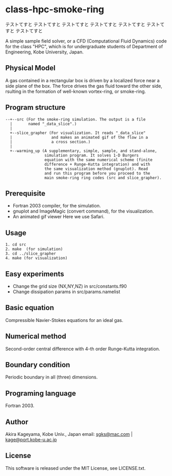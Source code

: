 # class-hpc-smoke-ring

テストてすと
テストてすと
テストてすと
テストてすと
テストてすと
テストてすと
テストてすと

A simple sample field solver, or a CFD (Computational Fluid Dynamics)
code for the class "HPC", which is for undergraduate students of
Department of Engineering, Kobe University, Japan.

## Physical Model
A gas contained in a rectangular box is driven by a localized force
near a side plane of the box. The force drives the gas fluid toward
the other side, rsulting in the formation of well-known vortex-ring,
or smoke-ring.

## Program structure

    --+--src (For the smoke-ring simulation. The output is a file
      |       named "_data_slice".)
      |
      +--slice_grapher (For visualization. It reads "_data_slice"
      |                 and makes an animated gif of the flow in a
      |                 a cross section.)
      |
      +--warming_up (A supplementary, simple, sample, and stand-alone,
                     simulation program. It solves 1-D Burgers
                     equation with the same numerical scheme (finite
                     difference + Runge-Kutta integration) and with
                     the same visualization method (gnuplot). Read
                     and run this program before you proceed to the
                     main smoke-ring ring codes (src and slice_grapher).

## Prerequisite

- Fortran 2003 compiler, for the simulation.
- gnuplot and ImageMagic (convert command), for the visualization.
- An animated gif viewer Here we use Safari.

## Usage

    1. cd src
    2. make  (for simulation)
    3. cd ../slice_grapher
    4. make (for visualization)

## Easy experiments

- Change the grid size (NX,NY,NZ) in src/constants.f90
- Change dissipation params in src/params.namelist


## Basic equation

Compressible Navier-Stokes equations for an ideal gas.


## Numerical method

Second-order central difference with 4-th order Runge-Kutta integration.

## Boundary condition

Periodic boundary in all (three) dimensions.

## Programing language

Fortran 2003.

## Author
Akira Kageyama, Kobe Univ., Japan
 email: sgks@mac.com | kage@port.kobe-u.ac.jp

## License

This software is released under the MIT License, see LICENSE.txt.
